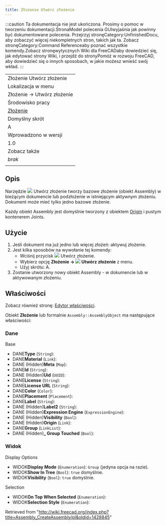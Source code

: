```yaml
---
title: Złożenie Utwórz złożenie
---
```

:::caution
Ta dokumentacja nie jest ukończona. Prosimy o pomoc w tworzeniu dokumentacji.StronaModel polecenia GUIwyjaśnia jak powinny być dokumentowane polecenia. Przejrzyj stronęCategory:UnfinishedDocu, aby zobaczyć więcej niekompletnych stron, takich jak ta. Zobacz stronęCategory:Command Referenceaby poznać wszystkie komendy.Zobacz stronęwytycznych Wiki dla FreeCADaby dowiedzieć się, jak edytować strony Wiki, i przejdź do stronyPomóż w rozwoju FreeCAD, aby dowiedzieć się o innych sposobach, w jakie możesz wnieść swój wkład.
:::

|  |
| --- |
| Złożenie Utwórz złożenie |
| Lokalizacja w menu |
| Złożenie → Utwórz złożenie |
| Środowisko pracy |
| [Złożenie](/Assembly_Workbench/pl "Assembly Workbench/pl") |
| Domyślny skrót |
| A |
| Wprowadzono w wersji |
| 1.0 |
| Zobacz także |
| *brak* |
|  |

## Opis

Narzędzie ![](/images/Assembly_CreateAssembly.svg) Utwórz złożenie tworzy bazowe złożenie (obiekt Assembly) w bieżącym dokumencie lub podzłożenie w istniejącym aktywnym złożeniu. Dokument może mieć tylko jedno bazowe złożenie.

Każdy obiekt Assembly jest domyślnie tworzony z obiektem [Origin](/App_OriginGroupExtension "App OriginGroupExtension") i pustym kontenerem Joints.

## Użycie

1. Jeśli dokument ma już jedno lub więcej złożeń: aktywuj złożenie.
2. Jest kilka sposobów na wywołanie tej komendy:
   * Wciśnij przycisk ![](/images/Assembly_CreateAssembly.svg) Utwórz złożenie.
   * Wybierz opcję **Złożenie → ![](/images/Assembly_CreateAssembly.svg) Utwórz złożenie** z menu.
   * Użyj skrótu: A.
3. Zostanie utworzony nowy obiekt Assembly - w dokumencie lub w aktywowanym złożeniu.

## Właściwości

Zobacz również stronę: [Edytor właściwości](/Property_editor/pl "Property editor/pl").

Obiekt **Złożenie** lub formalnie `Assembly::AssemblyObject` ma następujące właściwości:

### Dane

Base

* DANE**Type** (`String`):
* DANE**Material** (`Link`):
* DANE (Hidden)**Meta** (`Map`):
* DANE**Id** (`String`):
* DANE (Hidden)**Uid** (`UUID`):
* DANE**License** (`String`):
* DANE**License URL** (`String`):
* DANE**Color** (`Color`):
* DANE**Placement** (`Placement`):
* DANE**Label** (`String`):
* DANE (Hidden)**Label2** (`String`):
* DANE (Hidden)**Expression Engine** (`ExpressionEngine`):
* DANE (Hidden)**Visibility** (`Bool`):
* DANE (Hidden)**Origin** (`Link`):
* DANE**Group** (`LinkList`):
* DANE (Hidden)**\_ Group Touched** (`Bool`):

### Widok

Display Options

* WIDOK**Display Mode** (`Enumeration`): `Group` (jedyna opcja na razie).
* WIDOK**Show In Tree** (`Bool`): `true` domyślnie.
* WIDOK**Visibility** (`Bool`): `true` domyślnie.

Selection

* WIDOK**On Top When Selected** (`Enumeration`):
* WIDOK**Selection Style** (`Enumeration`):

Retrieved from "<http://wiki.freecad.org/index.php?title=Assembly_CreateAssembly/pl&oldid=1428845>"